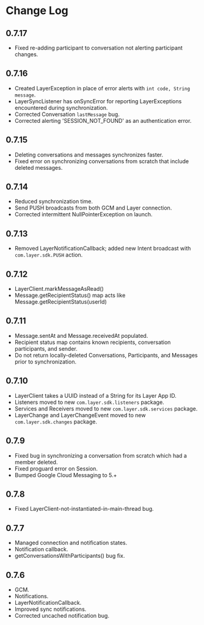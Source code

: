 Change Log
==========

## 0.7.17
 * Fixed re-adding participant to conversation not alerting participant changes.

## 0.7.16
 * Created LayerException in place of error alerts with `int code, String message`.
 * LayerSyncListener has onSyncError for reporting LayerExceptions encountered during synchronization.
 * Corrected Conversation `lastMessage` bug.
 * Corrected alerting 'SESSION_NOT_FOUND' as an authentication error.

## 0.7.15
 * Deleting conversations and messages synchronizes faster.
 * Fixed error on synchronizing conversations from scratch that include deleted messages.

## 0.7.14
 * Reduced synchronization time.
 * Send PUSH broadcasts from both GCM and Layer connection.
 * Corrected intermittent NullPointerException on launch.

## 0.7.13
 * Removed LayerNotificationCallback; added new Intent broadcast with `com.layer.sdk.PUSH` action.

## 0.7.12
 * LayerClient.markMessageAsRead()
 * Message.getRecipientStatus() map acts like Message.getRecipientStatus(userId)

## 0.7.11
 * Message.sentAt and Message.receivedAt populated.
 * Recipient status map contains known recipients, conversation participants, and sender.
 * Do not return locally-deleted Conversations, Participants, and Messages prior to synchronization.
 
## 0.7.10
 * LayerClient takes a UUID instead of a String for its Layer App ID.
 * Listeners moved to new `com.layer.sdk.listeners` package.
 * Services and Receivers moved to new `com.layer.sdk.services` package.
 * LayerChange and LayerChangeEvent moved to new `com.layer.sdk.changes` package.

## 0.7.9
 * Fixed bug in synchronizing a conversation from scratch which had a member deleted.
 * Fixed proguard error on Session.
 * Bumped Google Cloud Messaging to 5.+

## 0.7.8
 * Fixed LayerClient-not-instantiated-in-main-thread bug.
 
## 0.7.7
 * Managed connection and notification states.
 * Notification callback.
 * getConversationsWithParticipants() bug fix.

## 0.7.6
 * GCM.
 * Notifications.
 * LayerNotificationCallback.
 * Improved sync notifications.
 * Corrected uncached notification bug.
